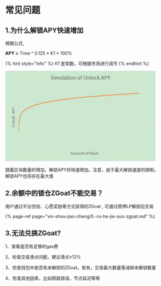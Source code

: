 # 常见问题

## 1.为什么解锁APY快速增加

根据公式, 

**APY =** Time ^ 0.125 \*  K1 \* 100%

{% hint style="info" %}
_K1_ 是常数，可根据市场进行调节
{% endhint %}

![&#x89E3;&#x9501;APY&#x793A;&#x610F;&#x56FE;](../.gitbook/assets/image%20%285%29.png)

随着区块数量的增加，解锁APY将快速增加。注意，由于最大解锁速度的限制，解锁APY也将存在最大值



## 2.余额中的锁仓ZGoat不能交易？

用户通过平台空投、心愿奖励等方式获得的ZGoat , 可通过质押LP解锁后交易

{% page-ref page="xin-shou-jiao-cheng/5.-ru-he-jie-suo-zgoat.md" %}

## 3.无法兑换ZGoat?

1、查看是否有足够的gas费

2、检查交易滑点问题，建议滑点≥12%

3、检查钱包中是否有未解锁的ZGoat，若有，交易最大数量需减掉未解锁数量

4、检查其他因素，比如网路错误，节点延迟等等



